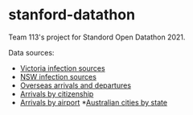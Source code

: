 # stanford-datathon
Team 113's project for Standord Open Datathon 2021. 

Data sources:

* [Victoria infection sources](https://www.dhhs.vic.gov.au/victorian-coronavirus-covid-19-data)
* [NSW infection sources](https://www.dhhs.vic.gov.au/victorian-coronavirus-covid-19-data) 
* [Overseas arrivals and departures]( https://data.gov.au/dataset/ds-dga-5a0ab398-c897-4ae3-986d-f94452a165d7/details)
* [Arrivals by citizenship](https://www.abs.gov.au/statistics/industry/tourism-and-transport/overseas-travel-statistics-provisional/latest-release)
* [Arrivals by airport](https://data.gov.au/dataset/ds-dga-cc5d888f-5850-47f3-815d-08289b22f5a8/details)
*[Australian cities by state](https://www.kaggle.com/koki25ando/city-list-of-australia)